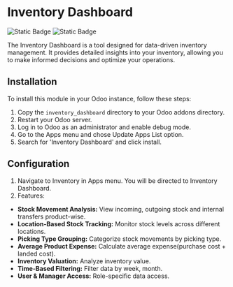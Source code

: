 # Inventory Dashboard

![Static Badge](https://img.shields.io/badge/Status-In_Production-limegreen)
![Static Badge](https://img.shields.io/badge/Odoo-16.0-darkviolet)


The Inventory Dashboard is a tool designed for data-driven inventory management. It provides detailed insights into your inventory, allowing you to make informed decisions and optimize your operations.

## Installation

To install this module in your Odoo instance, follow these steps:

1. Copy the `inventory_dashboard` directory to your Odoo addons directory.
2. Restart your Odoo server.
3. Log in to Odoo as an administrator and enable debug mode.
4. Go to the Apps menu and chose Update Apps List option.
5. Search for 'Inventory Dashboard' and click install.

## Configuration

1. Navigate to Inventory in Apps menu. You will be directed to Inventory Dashboard.
2. Features:
- **Stock Movement Analysis:** View incoming, outgoing stock and internal transfers product-wise.
- **Location-Based Stock Tracking:** Monitor stock levels across different locations.
- **Picking Type Grouping:** Categorize stock movements by picking type.
- **Average Product Expense:** Calculate average expense(purchase cost + landed cost).
- **Inventory Valuation:** Analyze inventory value.
- **Time-Based Filtering:** Filter data by week, month.
- **User & Manager Access:** Role-specific data access.